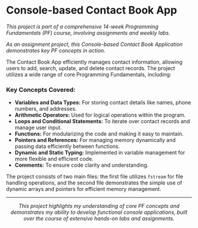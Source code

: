 # Console-based Contact Book App

*This project is part of a comprehensive 14-week Programming Fundamentals (PF) course, involving assignments and weekly labs.*

*As an assignment project, this Console-based Contact Book Application demonstrates key PF concepts in action.*

The Contact Book App efficiently manages contact information, allowing users to add, search, update, and delete contact records. The project utilizes a wide range of core Programming Fundamentals, including:

### Key Concepts Covered:

- **Variables and Data Types:** For storing contact details like names, phone numbers, and addresses.
- **Arithmetic Operators:** Used for logical operations within the program.
- **Loops and Conditional Statements:** To iterate over contact records and manage user input.
- **Functions:** For modularizing the code and making it easy to maintain.
- **Pointers and References:** For managing memory dynamically and passing data efficiently between functions.
- **Dynamic and Static Typing:** Implemented in variable management for more flexible and efficient code.
- **Comments:** To ensure code clarity and understanding.

The project consists of two main files: the first file utilizes `fstream` for file handling operations, and the second file demonstrates the simple use of dynamic arrays and pointers for efficient memory management.

---

<p align="center">
  <em>This project highlights my understanding of core PF concepts and demonstrates my ability to develop functional console applications, built over the course of extensive hands-on labs and assignments.</em>
</p>
